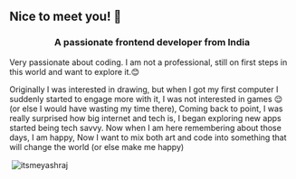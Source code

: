 <h2>Nice to meet you! 👋</h2>
<h3 align="center">A passionate frontend developer from India</h3>
<p align="left">Very passionate about coding. I am not a professional, still on first steps in this world and want to explore it.😊</p>
<p align="left">Originally I was interested in drawing, but when I got my first computer I suddenly started to engage more with it, I was not interested in games 😌 (or else I would have wasting my time there), Coming back to point, I was really surprised how big internet and tech is, I began exploring new apps started being tech savvy. Now when I am here remembering about those days, I am happy, Now I want to mix both art and code into something that will change the world (or else make me happy) </p>
<p>&nbsp;<img align="center" src="https://github-readme-stats.vercel.app/api?username=itsmeyashraj&show_icons=true&theme=gruvbox&locale=en" alt="itsmeyashraj" /></p>
